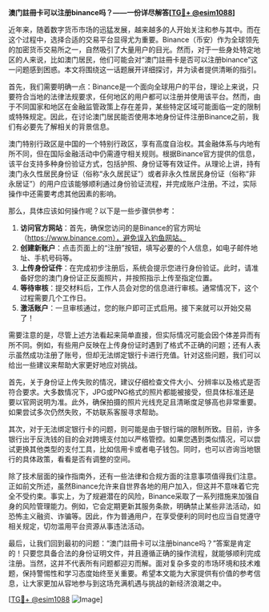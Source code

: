 **澳门註冊卡可以注册binance吗？——一份详尽解答[[TG💪+ @esim1088](https://t.me/s/esim1088)]**

近年来，随着数字货币市场的迅猛发展，越来越多的人开始关注和参与其中。而在这个过程中，选择合适的交易平台显得尤为重要。Binance（币安）作为全球领先的加密货币交易所之一，自然吸引了大量用户的目光。然而，对于一些身处特定地区的人来说，比如澳门居民，他们可能会对“澳门註冊卡是否可以注册binance”这一问题感到困惑。本文将围绕这一话题展开详细探讨，并为读者提供清晰的指引。

首先，我们需要明确一点：Binance是一个面向全球用户的平台，理论上来说，只要符合当地的法律法规要求，任何地区的用户都可以注册并使用该平台。然而，由于不同国家和地区在金融监管政策上存在差异，某些特定区域可能面临一定的限制或特殊规定。因此，在讨论澳门居民能否使用本地身份证件注册Binance之前，我们有必要先了解相关的背景信息。

澳门特别行政区是中国的一个特别行政区，享有高度自治权。其金融体系与内地有所不同，但在国际金融活动中仍需遵守相关规则。根据Binance官方提供的信息，该平台支持多种身份验证方式，包括护照、身份证等有效证件。从理论上讲，持有澳门永久性居民身份证（俗称“永久居民证”）或者非永久性居民身份证（俗称“非永居证”）的用户应该能够顺利通过身份验证流程，并完成账户注册。不过，实际操作中还需要考虑其他因素的影响。

那么，具体应该如何操作呢？以下是一些步骤供参考：

1. **访问官方网站**：首先，确保您访问的是Binance的官方网址（https://www.binance.com），避免误入钓鱼网站。
2. **创建新账户**：点击页面上的“注册”按钮，填写必要的个人信息，如电子邮件地址、手机号码等。
3. **上传身份证件**：在完成初步注册后，系统会提示您进行身份验证。此时，请准备好您的澳门身份证正反面照片，并按照指示上传至指定位置。
4. **等待审核**：提交材料后，工作人员会对您的信息进行审核。通常情况下，这个过程需要几个工作日。
5. **激活账户**：一旦审核通过，您的账户即可正式启用。接下来就可以开始交易了！

需要注意的是，尽管上述方法看起来简单直接，但实际情况可能会因个体差异而有所不同。例如，有些用户反映在上传身份证时遇到了格式不正确的问题；还有人表示虽然成功注册了账号，但却无法绑定银行卡进行充值。针对这些问题，我们可以给出一些建议来帮助大家更好地应对挑战。

首先，关于身份证上传失败的情况，建议仔细检查文件大小、分辨率以及格式是否符合要求。大多数情况下，JPG或PNG格式的照片都能被接受，但具体标准还是要以官网说明为准。此外，确保拍摄的照片光线充足且清晰度足够高也非常重要。如果尝试多次仍然失败，不妨联系客服寻求帮助。

其次，对于无法绑定银行卡的问题，则可能是由于银行端的限制所致。目前，许多银行出于反洗钱的目的会对跨境支付加以严格管控。如果您遇到类似情况，可以尝试更换其他类型的支付工具，比如信用卡或者电子钱包。同时，也可以咨询当地银行的具体政策，看看是否有调整的空间。

除了技术层面的操作指南外，还有一些法律和合规方面的注意事项值得我们注意。正如前文所述，虽然Binance允许来自世界各地的用户加入，但这并不意味着它完全不受约束。事实上，为了规避潜在的风险，Binance采取了一系列措施来加强自身的风险管理能力。例如，它会定期更新其服务条款，明确禁止某些非法活动，如恐怖主义融资、诈骗等。因此，作为普通用户，在享受便利的同时也应当自觉遵守相关规定，切勿滥用平台资源从事违法活动。

最后，让我们回到最初的问题：“澳门註冊卡可以注册binance吗？”答案是肯定的！只要您具备合法的身份证明文件，并且遵循正确的操作流程，就能够顺利完成注册。当然，这并不代表所有问题都迎刃而解。面对复杂多变的市场环境和技术难题，保持警惕性和学习态度始终至关重要。希望本文能为大家提供有价值的参考信息，让大家更加从容地参与到这场充满机遇与挑战的新经济浪潮之中。

[[TG💪+ @esim1088](https://t.me/s/esim1088) ![Image](https://i.postimg.cc/4NQfJmqS/Snipaste-2025-05-13-00-14-12.png)]